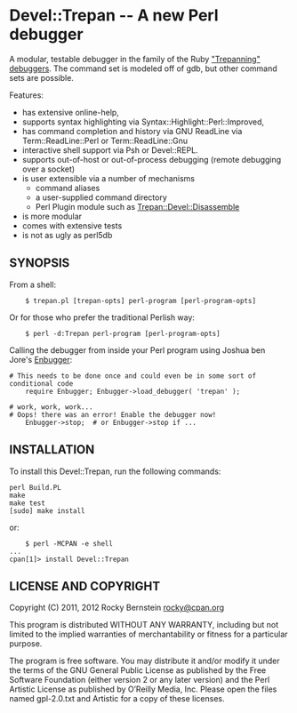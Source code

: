 Devel::Trepan -- A new Perl debugger
====================================

A modular, testable debugger in the family of the Ruby ["Trepanning"](https://github.com/rocky/rb-trepanning/wiki) [debuggers](https://github.com/rocky/rb-trepanning/wiki). The command set is modeled off of gdb, but other command sets are possible.

Features: 
* has extensive online-help, 
* supports syntax highlighting via Syntax::Highlight::Perl::Improved, 
* has command completion and history via GNU ReadLine via Term::ReadLine::Perl or
Term::ReadLine::Gnu
* interactive shell support via Psh or Devel::REPL.
* supports out-of-host or out-of-process debugging (remote debugging over a socket)
* is user extensible via a number of mechanisms
    * command aliases
    * a user-supplied command directory
    * Perl Plugin module such as [Trepan::Devel::Disassemble](https://github.com/rocky/Perl-Devel-Trepan-Disassemble)
* is more modular
* comes with extensive tests
* is not as ugly as perl5db

SYNOPSIS
--------

From a shell: 

        $ trepan.pl [trepan-opts] perl-program [perl-program-opts]

Or for those who prefer the traditional Perlish way:

        $ perl -d:Trepan perl-program [perl-program-opts]

Calling the debugger from inside your Perl program using Joshua ben
Jore's [Enbugger](http://search.cpan.org/~jjore/Enbugger/):

	# This needs to be done once and could even be in some sort of conditional code
        require Enbugger; Enbugger->load_debugger( 'trepan' );

	# work, work, work...
	# Oops! there was an error! Enable the debugger now!
        Enbugger->stop;  # or Enbugger->stop if ... 

INSTALLATION
------------

To install this Devel::Trepan, run the following commands:

	perl Build.PL
	make
	make test
	[sudo] make install

or:

        $ perl -MCPAN -e shell
	...
	cpan[1]> install Devel::Trepan


LICENSE AND COPYRIGHT
---------------------

Copyright (C) 2011, 2012 Rocky Bernstein <rocky@cpan.org>

This program is distributed WITHOUT ANY WARRANTY, including but not
limited to the implied warranties of merchantability or fitness for a
particular purpose.

The program is free software. You may distribute it and/or modify it
under the terms of the GNU General Public License as published by the
Free Software Foundation (either version 2 or any later version) and
the Perl Artistic License as published by O’Reilly Media, Inc. Please
open the files named gpl-2.0.txt and Artistic for a copy of these
licenses.

